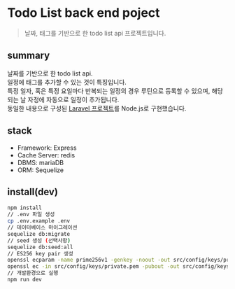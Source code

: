 # Todo List back end poject

> 날짜, 태그를 기반으로 한 todo list api 프로젝트입니다.

## summary

날짜를 기반으로 한 todo list api.<br>
일정에 태그를 추가할 수 있는 것이 특징입니다.<br>
특정 일자, 혹은 특정 요일마다 반복되는 일정의 경우 루틴으로 등록할 수 있으며, 해당되는 날 자정에 자동으로 일정이 추가됩니다.<br>
동일한 내용으로 구성된 [Laravel 프로젝트](https://github.com/Y-Jean/todo)를 Node.js로 구현했습니다.<br>

## stack

- Framework: Express
- Cache Server: redis
- DBMS: mariaDB
- ORM: Sequelize

## install(dev)

```bash
npm install
// .env 파일 생성
cp .env.example .env
// 데이터베이스 마이그레이션
sequelize db:migrate
// seed 생성 (선택사항)
sequelize db:seed:all
// ES256 key pair 생성
openssl ecparam -name prime256v1 -genkey -noout -out src/config/keys/private.pem
openssl ec -in src/config/keys/private.pem -pubout -out src/config/keys/public.pem
// 개발환경으로 실행
npm run dev
```
